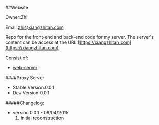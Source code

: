 ##Website

Owner:Zhi

Email:zhi@xiangzhitan.com

Repo for the front-end and back-end code for my server. 
The server's content can be access at the URL:[https://xiangzhitan.com](https://xiangzhitan.com)

Consist of:
* [web-server](./web-server/README.md)


####Proxy Server
* Stable Version:0.0.1
* Dev Version:0.0.1 

#####Changelog:
- version 0.0.1 - 09/04/2015
	1. initial reconstruction
